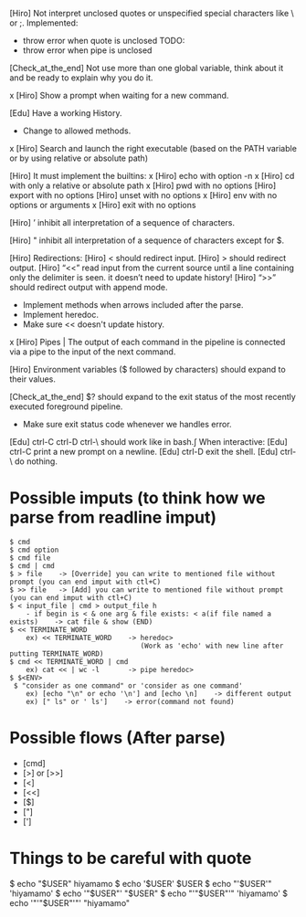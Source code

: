 [Hiro] Not interpret unclosed quotes or unspecified special characters like \ or ;.
Implemented: 
 - throw error when quote is unclosed
TODO:
 - throw error when pipe is unclosed

[Check_at_the_end] Not use more than one global variable, think about it and be ready to explain why you do it.

x [Hiro] Show a prompt when waiting for a new command.

[Edu] Have a working History.
- Change to allowed methods.

x [Hiro] Search and launch the right executable (based on the PATH variable or by using relative or absolute path)

[Hiro] It must implement the builtins:
    x [Hiro] echo with option -n
    x [Hiro] cd with only a relative or absolute path
    x [Hiro] pwd with no options
    [Hiro] export with no options
    [Hiro] unset with no options
    x [Hiro] env with no options or arguments
    x [Hiro] exit with no options

[Hiro] ’ inhibit all interpretation of a sequence of characters.

[Hiro] " inhibit all interpretation of a sequence of characters except for $.

[Hiro] Redirections:
    [Hiro] < should redirect input.
    [Hiro] > should redirect output.
    [Hiro] “<<” read input from the current source until a line containing only the delimiter is seen. it doesn’t need to update history!
    [Hiro] “>>” should redirect output with append mode.
- Implement methods when arrows included after the parse.
- Implement heredoc.
- Make sure << doesn't update history.

x [Hiro] Pipes | The output of each command in the pipeline is connected via a pipe to the input of the next command.

[Hiro] Environment variables ($ followed by characters) should expand to their values.

[Check_at_the_end] $? should expand to the exit status of the most recently executed foreground pipeline.
- Make sure exit status code whenever we handles error.

[Edu] ctrl-C ctrl-D ctrl-\ should work like in bash.∫
    When interactive:
      [Edu] ctrl-C print a new prompt on a newline.
      [Edu] ctrl-D exit the shell.
      [Edu] ctrl-\ do nothing.




# Possible imputs (to think how we parse from readline imput)
    $ cmd
    $ cmd option
    $ cmd file
    $ cmd | cmd
    $ > file    -> [Override] you can write to mentioned file without prompt (you can end imput with ctl+C)
    $ >> file   -> [Add] you can write to mentioned file without prompt (you can end imput with ctl+C)
    $ < input_file | cmd > output_file h
        - if begin is < & one arg & file exists: < a(if file named a exists)    -> cat file & show (END)
    $ << TERMINATE_WORD
        ex) << TERMINATE_WORD    -> heredoc>
                                    (Work as 'echo' with new line after putting TERMINATE_WORD)
    $ cmd << TERMINATE_WORD | cmd
        ex) cat << | wc -l       -> pipe heredoc>
    $ $<ENV>
     $ "consider as one command" or 'consider as one command'
        ex) [echo "\n" or echo '\n'] and [echo \n]    -> different output
        ex) [" ls" or ' ls']    -> error(command not found)

# Possible flows (After parse)
- [cmd]
- [>] or [>>]
- [<]
- [<<]
- [$<ENV>]
- ["]
- [']

# Things to be careful with quote
$ echo "$USER"
hiyamamo
$ echo '$USER'
$USER
$ echo "'$USER'"
'hiyamamo'
$ echo '"$USER"'
"$USER"
$ echo "'"$USER"'"
'hiyamamo'
$ echo '"'"$USER"'"'
"hiyamamo"
